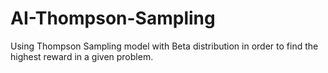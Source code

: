 # AI-Thompson-Sampling

Using Thompson Sampling model with Beta distribution in order to find the highest reward in a given problem.
